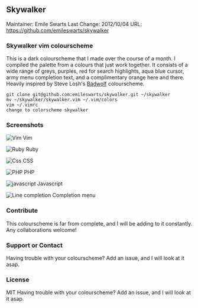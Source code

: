 Skywalker
-------

Maintainer:   Emile Swarts
Last Change:  2012/10/04
URL: https://github.com/emileswarts/skywalker

### Skywalker vim colourscheme

This is a dark colourscheme that I made over the course of a month.  I compiled the palette from a colours that just work together.  It consists of a wide range of greys, purples, red for search highlights, aqua blue cursor, army menu completion text, and a complimentary orange here and there.  Heavily inspired by Steve Losh's [Badwolf](https://github.com/sjl/badwolf) colourscheme.

```
git clone git@github.com:emileswarts/skywalker.git ~/skywalker
mv ~/skywalker/skywalker.vim ~/.vim/colors
vim ~/.vimrc
change to colorscheme skywalker

```
### Screenshots
![Vim](http://imageshack.us/a/img96/8/screenshot20121013at214.png)
Vim

![Ruby](http://imageshack.us/a/img839/8/screenshot20121013at214.png)
Ruby

![Css](http://imageshack.us/a/img845/8/screenshot20121013at214.png)
CSS

![PHP](http://imageshack.us/a/img708/8/screenshot20121013at214.png)
PHP

![javascript](http://imageshack.us/a/img846/8/screenshot20121013at214.png)
Javascript

![Line completion](http://imageshack.us/a/img6/8/screenshot20121013at214.png)
Completion menu

### Contribute
This colourscheme is far from complete, and I will be adding to it constantly.  Any collaborations welcome!

### Support or Contact
Having trouble with your colourscheme? Add an issue, and I will look at it asap.

### License
MIT
Having trouble with your colourscheme? Add an issue, and I will look at it asap.
